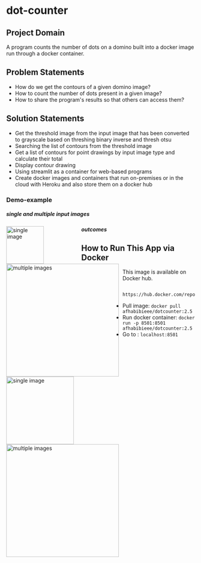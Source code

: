 # dot-counter

## Project Domain
A program counts the number of dots on a domino built into a docker image run through a docker container.

## Problem Statements
- How do we get the contours of a given domino image?
- How to count the number of dots present in a given image?
- How to share the program's results so that others can access them?

## Solution Statements
- Get the threshold image from the input image that has been converted to grayscale based on threshing binary inverse and thresh otsu
- Searching the list of contours from the threshold image
- Get a list of contours for point drawings by input image type and calculate their total
- Display contour drawing
- Using streamlit as a container for web-based programs
- Create docker images and containers that run on-premises or in the cloud with Heroku and also store them on a docker hub

### Demo-example

##### single and multiple input images

<img src="https://drive.google.com/uc?export=view&id=1aV-2gfWaYaBvBOSNz0GW1hkXKnHWnSP-"
     alt="single image"
     style="float: left; margin-right: 100px;"
     width="100" />
<img src="https://drive.google.com/uc?export=view&id=16_RgnqYMl7foM51l1kD5eVMRUok4KpQx"
     alt="multiple images"
     style="float: left; margin-right: 10px;"
     width="300" />
     
##### outcomes

<img src="https://drive.google.com/uc?export=view&id=1pMSe5MTkUHL4-OpNoW2gBf1-4a_kum2D"
     alt="single image"
     style="float: left; margin-right: 100px;"
     width="180" />
<img src="https://drive.google.com/uc?export=view&id=1jcFlU5zZQwqUCG2ELqQW9eMnbbMqFA8W"
     alt="multiple images"
     style="float: left; margin-right: 10px;"
     width="300" />

## How to Run This App via Docker
This image is available on Docker hub.
```
 https://hub.docker.com/repository/docker/afhabibieee/dotcounter
```
- Pull image: `docker pull afhabibieee/dotcounter:2.5`
- Run docker container: `docker run -p 8501:8501 afhabibieee/dotcounter:2.5`
- Go to : `localhost:8501`
